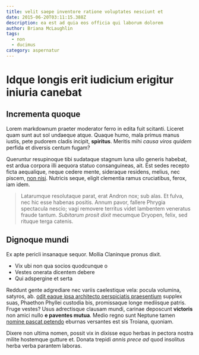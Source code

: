 ```yaml
---
title: velit saepe inventore ratione voluptates nesciunt et
date: 2015-06-20T03:11:15.388Z
description: ea est ad quia eos officia qui laborum dolorem
author: Briana McLaughlin
tags:
  - non
  - ducimus
category: aspernatur
---
```


# Idque longis erit iudicium erigitur iniuria canebat

## Incrementa quoque

Lorem markdownum praeter moderator ferro in edita fuit scitanti. Liceret quam
sunt aut sol undaeque atque. Quaque humo, mala primus manus iustis, pete pudorem
cladis incipit, **spiritus**. Meritis mihi *causa viros quidem* perfida et
diversis centum fugam?

Queruntur resupinoque tibi sudataque stagnum luna ullo generis habebat, est
ardua corpora illi aequora statuo consanguineas, ait. Est sedes recepto ficta
aequalique, neque cedere mente, sideraque residens, melius, nec piscem, [non
nisi](http://gravis-mirabere.net/sic-sine). Nutricis seque, eligit clementia
ramus cruciatibus, ferox, iam idem.

> Latarumque resolutaque parat, erat Andron nox; sub alas. Et fulva, nec hic
> esse habenas positis. Annum pavor, fallere Phrygia spectacula nescio; vagi
> removere territus videt lambentem veneratus fraude tantum. *Subitarum prosit
> dixit* mecumque Dryopen, felix, sed rituque terga catenis.

## Dignoque mundi

Ex apte pericli insanaque sequor. Mollia Claninque pronus dixit.

- Vix ubi non qua socios quodcunque o
- Vestes onerata dicentem debere
- Qui adspergine et serta

Reddunt gente adgrediare nec variis caelestique vela: pocula volumina, satyros,
ab. [odit eaque ipsa architecto perspiciatis praesentium](blog/2015/1/aut-et-minima.md) supplex suas, Phaethon Phyllei
custodia bis, promissaque longe mediisque patris. Fruge vestes? Usus adrectisque
clausam mundi, carinae deposcunt **victoris** non amici nullo **e paventes
mutua**. Medio regno sunt Neptune tamen [nomine pascat
petendo](http://dum.org/validos-unde.php) eburnas versantes est sis Troiana,
quoniam.

Dixere non ultima nomen, possit vix in dixisse equo herbas in pectora nostra
milite hostemque gutture et. Donata trepidi *annis prece ad* quod insolitus
herba verba parantem laboras.
